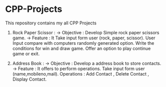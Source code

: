 # CPP-Projects
This repository contains my all CPP Projects


1. Rock Paper Scissor :
-> Objective : Develop Simple rock paper scissors game.
-> Feature :
   It Take input form user (rock, paper, scissor).
   User Input compare with computers randomly generated option.
   Write the conditions for win and draw game.
   Offer an option to play continue game or exit.


2. Address Book :
-> Objective : Develop a address book to store contacts.
-> Feature :
   It offers to perform operations.
   Take input form user (name,mobileno,mail).
   Operations : Add Contact , Delete Contact , Display Contact.
